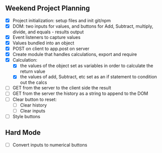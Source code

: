 ## Weekend Project Planning
- [x] Project initialization: setup files and init git/npm
- [x] DOM: two inputs for values, and buttons for Add, Subtract, multiply, divide, and equals - results output
- [x] Event listeners to capture values 
- [x] Values bundled into an object
- [x] POST on client to app.post on server
- [x] Create module that handles calculations, export and require
- [x] Calculation:
    - [x] the values of the object set as variables in order to calculate the return value
    - [x] the values of add, Subtract, etc set as an if statement to condition out the calcs
- [ ] GET from the server to the client side the result
- [ ] GET from the server the history as a string to append to the DOM
- [ ] Clear button to reset:
    - [ ] Clear history
    - [ ] Clear inputs
- [ ] Style buttons

## Hard Mode
- [ ] Convert inputs to numerical buttons

